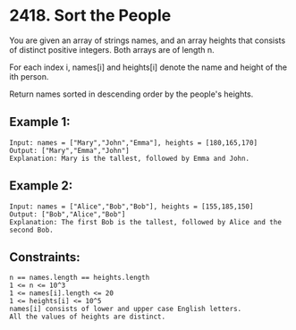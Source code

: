 # 2418. Sort the People
      
You are given an array of strings names, and an array heights that consists of distinct positive integers. Both arrays are of length n.

For each index i, names[i] and heights[i] denote the name and height of the ith person.

Return names sorted in descending order by the people's heights.

## Example 1:

    Input: names = ["Mary","John","Emma"], heights = [180,165,170]
    Output: ["Mary","Emma","John"]
    Explanation: Mary is the tallest, followed by Emma and John.

## Example 2:

    Input: names = ["Alice","Bob","Bob"], heights = [155,185,150]
    Output: ["Bob","Alice","Bob"]
    Explanation: The first Bob is the tallest, followed by Alice and the second Bob.

## Constraints:

    n == names.length == heights.length
    1 <= n <= 10^3
    1 <= names[i].length <= 20
    1 <= heights[i] <= 10^5
    names[i] consists of lower and upper case English letters.
    All the values of heights are distinct.
